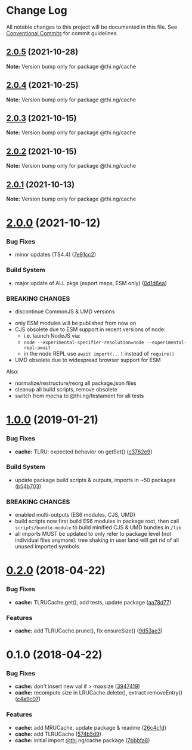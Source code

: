 # Change Log

All notable changes to this project will be documented in this file.
See [Conventional Commits](https://conventionalcommits.org) for commit guidelines.

## [2.0.5](https://github.com/thi-ng/umbrella/compare/@thi.ng/cache@2.0.4...@thi.ng/cache@2.0.5) (2021-10-28)

**Note:** Version bump only for package @thi.ng/cache





## [2.0.4](https://github.com/thi-ng/umbrella/compare/@thi.ng/cache@2.0.3...@thi.ng/cache@2.0.4) (2021-10-25)

**Note:** Version bump only for package @thi.ng/cache





## [2.0.3](https://github.com/thi-ng/umbrella/compare/@thi.ng/cache@2.0.2...@thi.ng/cache@2.0.3) (2021-10-15)

**Note:** Version bump only for package @thi.ng/cache





## [2.0.2](https://github.com/thi-ng/umbrella/compare/@thi.ng/cache@2.0.1...@thi.ng/cache@2.0.2) (2021-10-15)

**Note:** Version bump only for package @thi.ng/cache





## [2.0.1](https://github.com/thi-ng/umbrella/compare/@thi.ng/cache@2.0.0...@thi.ng/cache@2.0.1) (2021-10-13)

**Note:** Version bump only for package @thi.ng/cache





# [2.0.0](https://github.com/thi-ng/umbrella/compare/@thi.ng/cache@1.0.94...@thi.ng/cache@2.0.0) (2021-10-12)


### Bug Fixes

* minor updates (TS4.4) ([7e91cc2](https://github.com/thi-ng/umbrella/commit/7e91cc2b20371d6969f29ec40393d64efb3d9375))


### Build System

* major update of ALL pkgs (export maps, ESM only) ([0d1d6ea](https://github.com/thi-ng/umbrella/commit/0d1d6ea9fab2a645d6c5f2bf2591459b939c09b6))


### BREAKING CHANGES

* discontinue CommonJS & UMD versions

- only ESM modules will be published from now on
- CJS obsolete due to ESM support in recent versions of node:
  - i.e. launch NodeJS via:
  - `node --experimental-specifier-resolution=node --experimental-repl-await`
  - in the node REPL use `await import(...)` instead of `require()`
- UMD obsolete due to widespread browser support for ESM

Also:
- normalize/restructure/reorg all package.json files
- cleanup all build scripts, remove obsolete
- switch from mocha to @thi.ng/testament for all tests






#  [1.0.0](https://github.com/thi-ng/umbrella/compare/@thi.ng/cache@0.2.40...@thi.ng/cache@1.0.0) (2019-01-21) 

###  Bug Fixes 

- **cache:** TLRU: expected behavior on getSet() ([c3762e9](https://github.com/thi-ng/umbrella/commit/c3762e9)) 

###  Build System 

- update package build scripts & outputs, imports in ~50 packages ([b54b703](https://github.com/thi-ng/umbrella/commit/b54b703)) 

###  BREAKING CHANGES 

- enabled multi-outputs (ES6 modules, CJS, UMD) 
- build scripts now first build ES6 modules in package root, then call   `scripts/bundle-module` to build minified CJS & UMD bundles in `/lib` 
- all imports MUST be updated to only refer to package level   (not individual files anymore). tree shaking in user land will get rid of   all unused imported symbols. 

#  [0.2.0](https://github.com/thi-ng/umbrella/compare/@thi.ng/cache@0.1.0...@thi.ng/cache@0.2.0) (2018-04-22) 

###  Bug Fixes 

- **cache:** TLRUCache.get(), add tests, update package ([aa78d77](https://github.com/thi-ng/umbrella/commit/aa78d77)) 

###  Features 

- **cache:** add TLRUCache.prune(), fix ensureSize() ([9d53ae3](https://github.com/thi-ng/umbrella/commit/9d53ae3)) 

#  0.1.0 (2018-04-22) 

###  Bug Fixes 

- **cache:** don't insert new val if > maxsize ([3947419](https://github.com/thi-ng/umbrella/commit/3947419)) 
- **cache:** recompute size in LRUCache.delete(), extract removeEntry() ([c4a9c07](https://github.com/thi-ng/umbrella/commit/c4a9c07)) 

###  Features 

- **cache:** add MRUCache, update package & readme ([26c4cfd](https://github.com/thi-ng/umbrella/commit/26c4cfd)) 
- **cache:** add TLRUCache ([574b5d9](https://github.com/thi-ng/umbrella/commit/574b5d9)) 
- **cache:** initial import [@thi](https://github.com/thi).ng/cache package ([7bbbfa8](https://github.com/thi-ng/umbrella/commit/7bbbfa8))

